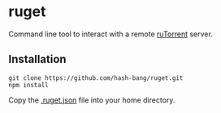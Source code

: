 ruget
=====
Command line tool to interact with a remote [ruTorrent](http://forums.rutorrent.org) server.


Installation
------------

	git clone https://github.com/hash-bang/ruget.git
	npm install

Copy the [.ruget.json](docs/ruget.json.sample) file into your home directory.
